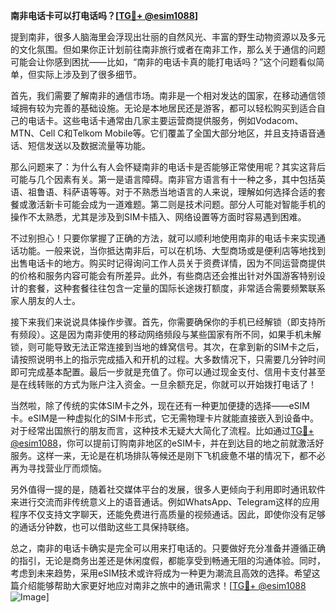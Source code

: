 **南非电话卡可以打电话吗？[[TG💪+ @esim1088](https://t.me/s/esim1088)]**

提到南非，很多人脑海里会浮现出壮丽的自然风光、丰富的野生动物资源以及多元的文化氛围。但如果你正计划前往南非旅行或者在南非工作，那么关于通信的问题可能会让你感到困扰——比如，“南非的电话卡真的能打电话吗？”这个问题看似简单，但实际上涉及到了很多细节。

首先，我们需要了解南非的通信市场。南非是一个相对发达的国家，在移动通信领域拥有较为完善的基础设施。无论是本地居民还是游客，都可以轻松购买到适合自己的电话卡。这些电话卡通常由几家主要运营商提供服务，例如Vodacom、MTN、Cell C和Telkom Mobile等。它们覆盖了全国大部分地区，并且支持语音通话、短信发送以及数据流量等功能。

那么问题来了：为什么有人会怀疑南非的电话卡是否能够正常使用呢？其实这背后可能与几个因素有关。第一是语言障碍。南非官方语言有十一种之多，其中包括英语、祖鲁语、科萨语等等。对于不熟悉当地语言的人来说，理解如何选择合适的套餐或激活新卡可能会成为一道难题。第二则是技术问题。部分人可能对智能手机的操作不太熟悉，尤其是涉及到SIM卡插入、网络设置等方面时容易遇到困难。

不过别担心！只要你掌握了正确的方法，就可以顺利地使用南非的电话卡来实现通话功能。一般来说，当你抵达南非后，可以在机场、大型商场或是便利店等地找到出售电话卡的地方。购买时记得询问工作人员关于资费详情，因为不同运营商提供的价格和服务内容可能会有所差异。此外，有些商店还会推出针对外国游客特别设计的套餐，这种套餐往往包含一定量的国际长途拨打额度，非常适合需要频繁联系家人朋友的人士。

接下来我们来说说具体操作步骤。首先，你需要确保你的手机已经解锁（即支持所有频段）。这是因为南非使用的移动网络频段与某些国家有所不同，如果手机未解锁，则可能导致无法正常连接到当地的蜂窝信号。其次，在拿到新的SIM卡之后，请按照说明书上的指示完成插入和开机的过程。大多数情况下，只需要几分钟时间即可完成基本配置。最后一步就是充值了。你可以通过现金支付、信用卡支付甚至是在线转账的方式为账户注入资金。一旦余额充足，你就可以开始拨打电话了！

当然啦，除了传统的实体SIM卡之外，现在还有一种更加便捷的选择——eSIM卡。eSIM是一种虚拟化的SIM卡形式，它无需物理卡片就能直接嵌入到设备中。对于经常出国旅行的朋友而言，这种技术无疑大大简化了流程。比如通过[TG💪+ @esim1088](https://t.me/s/esim1088)，你可以提前订购南非地区的eSIM卡，并在到达目的地之前就激活好服务。这样一来，无论是在机场排队等候还是刚下飞机疲惫不堪的情况下，都不必再为寻找营业厅而烦恼。

另外值得一提的是，随着社交媒体平台的发展，很多人更倾向于利用即时通讯软件来进行交流而非传统意义上的语音通话。例如WhatsApp、Telegram这样的应用程序不仅支持文字聊天，还能免费进行高质量的视频通话。因此，即使你没有足够的通话分钟数，也可以借助这些工具保持联络。

总之，南非的电话卡确实是完全可以用来打电话的。只要做好充分准备并遵循正确的指引，无论是商务出差还是休闲度假，都能享受到畅通无阻的沟通体验。同时，考虑到未来趋势，采用eSIM技术或许将成为一种更为潮流且高效的选择。希望这篇介绍能够帮助大家更好地应对南非之旅中的通讯需求！[[TG💪+ @esim1088](https://t.me/s/esim1088) ![Image](https://i.postimg.cc/4NQfJmqS/Snipaste-2025-05-13-00-14-12.png)]